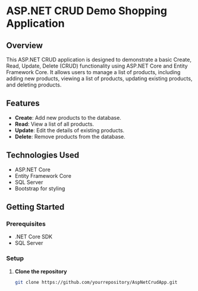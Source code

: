 # ASP.NET CRUD Demo Shopping Application

## Overview
This ASP.NET CRUD application is designed to demonstrate a basic Create, Read, Update, Delete (CRUD) functionality using ASP.NET Core and Entity Framework Core. It allows users to manage a list of products, including adding new products, viewing a list of products, updating existing products, and deleting products.

## Features
- **Create**: Add new products to the database.
- **Read**: View a list of all products.
- **Update**: Edit the details of existing products.
- **Delete**: Remove products from the database.

## Technologies Used
- ASP.NET Core
- Entity Framework Core
- SQL Server
- Bootstrap for styling

## Getting Started

### Prerequisites
- .NET Core SDK
- SQL Server

### Setup
1. **Clone the repository**
   ```bash
   git clone https://github.com/yourrepository/AspNetCrudApp.git
